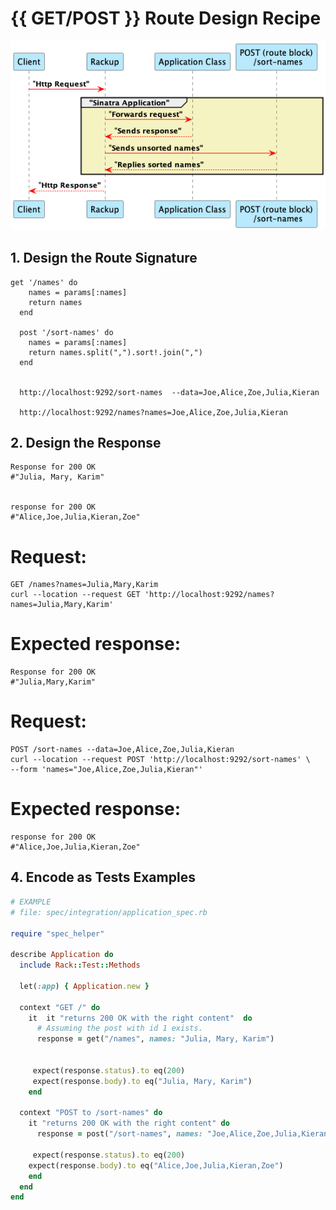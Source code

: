 # {{ GET/POST }} Route Design Recipe

![Sequence diagram for Web](docs/sort-names-diagram.png?raw=true "Web Project sequence diagram")


## 1. Design the Route Signature
```
get '/names' do
    names = params[:names]
    return names    
  end

  post '/sort-names' do
    names = params[:names]
    return names.split(",").sort!.join(",")
  end

  
  http://localhost:9292/sort-names  --data=Joe,Alice,Zoe,Julia,Kieran
  
  http://localhost:9292/names?names=Joe,Alice,Zoe,Julia,Kieran
  ```
## 2. Design the Response

```
Response for 200 OK
#"Julia, Mary, Karim"


response for 200 OK
#"Alice,Joe,Julia,Kieran,Zoe"

```
# Request:
```
GET /names?names=Julia,Mary,Karim
curl --location --request GET 'http://localhost:9292/names?names=Julia,Mary,Karim'
```
# Expected response:

```
Response for 200 OK
#"Julia,Mary,Karim"
```
# Request:
```
POST /sort-names --data=Joe,Alice,Zoe,Julia,Kieran
curl --location --request POST 'http://localhost:9292/sort-names' \
--form 'names="Joe,Alice,Zoe,Julia,Kieran"'
```
# Expected response:
```
response for 200 OK
#"Alice,Joe,Julia,Kieran,Zoe"
```

## 4. Encode as Tests Examples

```ruby
# EXAMPLE
# file: spec/integration/application_spec.rb

require "spec_helper"

describe Application do
  include Rack::Test::Methods

  let(:app) { Application.new }

  context "GET /" do
    it  it "returns 200 OK with the right content"  do
      # Assuming the post with id 1 exists.
      response = get("/names", names: "Julia, Mary, Karim")


     expect(response.status).to eq(200)
     expect(response.body).to eq("Julia, Mary, Karim")
    end

  context "POST to /sort-names" do
    it "returns 200 OK with the right content" do
      response = post("/sort-names", names: "Joe,Alice,Zoe,Julia,Kieran")

     expect(response.status).to eq(200)
    expect(response.body).to eq("Alice,Joe,Julia,Kieran,Zoe")
    end
  end
end
```


